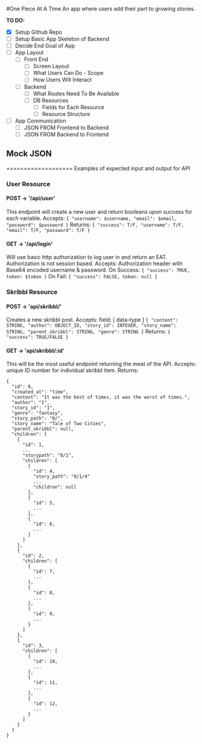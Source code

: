 #One Piece At A Time
An app where users add their part to growing stories.

**TO DO:**
- [x] Setup Github Repo
- [ ] Setup Basic App Skeleton of Backend
- [ ] Decide End Goal of App
- [ ] App Layout
  - [ ] Front End
    - [ ] Screen Layout
    - [ ] What Users Can Do - Scope
    - [ ] How Users Will Interact
  - [ ] Backend
    - [ ] What Routes Need To Be Available
    - [ ] DB Resources
      - [ ] Fields for Each Resource
      - [ ] Resource Structure
- [ ] App Communication
  - [ ] JSON FROM Frontend to Backend
  - [ ] JSON FROM Backend to Frontend

## Mock JSON
===================
Examples of expected input and output for API

### User Resource
#### POST -> '/api/user'
This endpoint will create a new user and return booleans upon success for each variable.
Accepts:
`{ "username": $username, "email": $email, "password": $password }`
Returns:
`{ "success": T/F, "username": T/F, "email": T/F, "password": T/F }`

#### GET -> '/api/login'
Will use basic http authorization to log user in and return an EAT. Authorization is not session based.
Accepts: Authorization header with Base64 encoded username & password.
On Success: `{ "success": TRUE, token: $token }`
On Fail: `{ "success": FALSE, token: null }`

### Skribbl Resource
#### POST -> 'api/skribbl/'
Creates a new skribbl post.
Accepts: field: [ data-type ]
`{
  "content": STRING,
  "author": OBJECT_ID,
  "story_id": INTEGER,
  "story_name": STRING,
  "parent_skribbl": STRING,
  "genre": STRING
  }`
Returns:
`{ "success": TRUE/FALSE }`

#### GET -> 'api/skribbl/:id'
This will be the most useful endpoint returning the meat of the API.
Accepts: unique ID number for individual skribbl item.
Returns:
```
{
  "id": 0,
  "created_at": "time",
  "content": "It was the best of times, it was the worst of times.",
  "author": "1",
  "story_id": "1",
  "genre": "fantasy",
  "story_path": "0/",
  "story_name": "Tale of Two Cities",
  "parent_skribbl": null,
  "children": [
    {
      "id": 1,
      ...
      "storypath": "0/1",
      "children": [
        {
          "id": 4,
          "story_path": "0/1/4"
          ...
          "children": null
        },
        {
          "id": 5,
          ...
        },
        {
          "id": 6,
          ...
        }
      ]
    },
    {
      "id": 2,
      "children": [
        {
          "id": 7,
          ...
        },
        {
          "id": 8,
          ...
        },
        {
          "id": 9,
          ...
        }
      ]
    },
    {
      "id": 3,
      "children": [
        {
          "id": 10,
          ...
        },
        {
          "id": 11,
          ...
        },
        {
          "id": 12,
          ...
        }
      ]
    }
  ]
}

```
